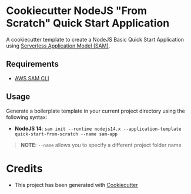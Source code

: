 # Cookiecutter NodeJS "From Scratch" Quick Start Application

A cookiecutter template to create a NodeJS Basic Quick Start Application using [Serverless Application Model (SAM)](https://github.com/awslabs/serverless-application-model).

## Requirements

* [AWS SAM CLI](https://github.com/awslabs/aws-sam-cli)

## Usage

Generate a boilerplate template in your current project directory using the following syntax:

* **NodeJS 14**: `sam init --runtime nodejs14.x --application-template quick-start-from-scratch --name sam-app`

> **NOTE**: ``--name`` allows you to specify a different project folder name

# Credits

* This project has been generated with [Cookiecutter](https://github.com/audreyr/cookiecutter)

